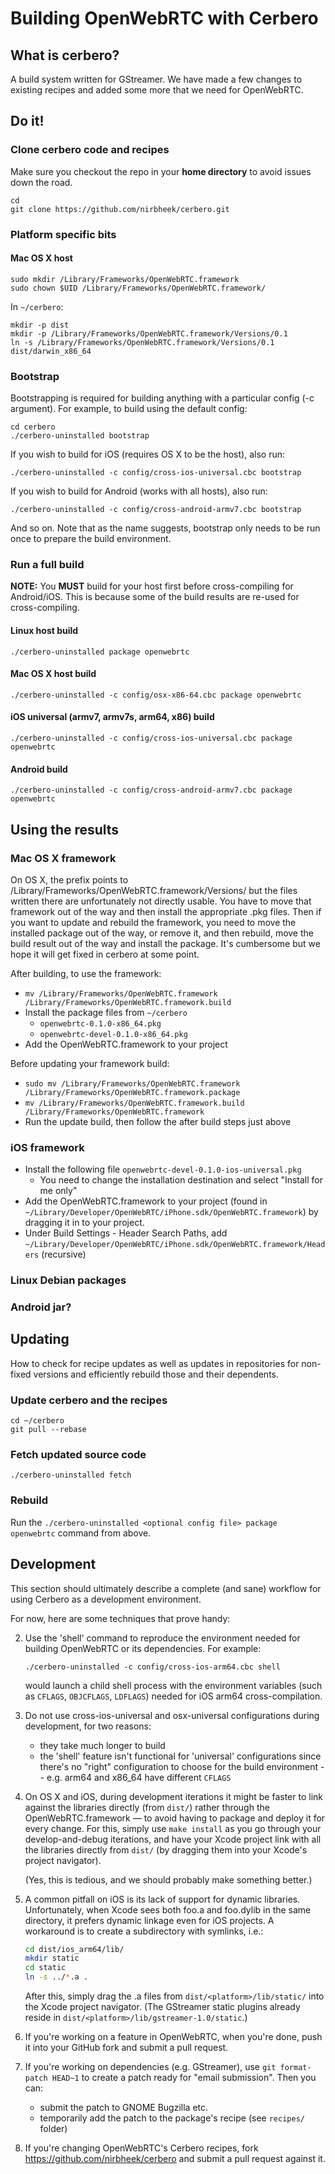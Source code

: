 # Building OpenWebRTC with Cerbero

## What is cerbero?

A build system written for GStreamer. We have made a few changes to existing recipes and added some more that we need for OpenWebRTC.

## Do it!

### Clone cerbero code and recipes
Make sure you checkout the repo in your **home directory** to avoid issues down the road.

    cd
    git clone https://github.com/nirbheek/cerbero.git

### Platform specific bits

#### Mac OS X host

    sudo mkdir /Library/Frameworks/OpenWebRTC.framework
    sudo chown $UID /Library/Frameworks/OpenWebRTC.framework/

In `~/cerbero`:

    mkdir -p dist
    mkdir -p /Library/Frameworks/OpenWebRTC.framework/Versions/0.1
    ln -s /Library/Frameworks/OpenWebRTC.framework/Versions/0.1 dist/darwin_x86_64

### Bootstrap

Bootstrapping is required for building anything with a particular config (-c argument). For example, to build using the default config:

    cd cerbero
    ./cerbero-uninstalled bootstrap

If you wish to build for iOS (requires OS X to be the host), also run:

    ./cerbero-uninstalled -c config/cross-ios-universal.cbc bootstrap

If you wish to build for Android (works with all hosts), also run:

    ./cerbero-uninstalled -c config/cross-android-armv7.cbc bootstrap

And so on. Note that as the name suggests, bootstrap only needs to be run once to prepare the build environment.

### Run a full build

**NOTE:** You **MUST** build for your host first before cross-compiling for Android/iOS. This is because some of the build results are re-used for cross-compiling.

#### Linux host build
    ./cerbero-uninstalled package openwebrtc

#### Mac OS X host build
    ./cerbero-uninstalled -c config/osx-x86-64.cbc package openwebrtc

#### iOS universal (armv7, armv7s, arm64, x86) build
    ./cerbero-uninstalled -c config/cross-ios-universal.cbc package openwebrtc

#### Android build
    ./cerbero-uninstalled -c config/cross-android-armv7.cbc package openwebrtc

## Using the results

### Mac OS X framework

On OS X, the prefix points to /Library/Frameworks/OpenWebRTC.framework/Versions/<version> but the files written there are unfortunately not directly usable. You have to move that framework out of the way and then install the appropriate .pkg files. Then if you want to update and rebuild the framework, you need to move the installed package out of the way, or remove it, and then rebuild, move the build result out of the way and install the package. It's cumbersome but we hope it will get fixed in cerbero at some point.

After building, to use the framework:
* `mv /Library/Frameworks/OpenWebRTC.framework /Library/Frameworks/OpenWebRTC.framework.build`
* Install the package files from `~/cerbero`
  * `openwebrtc-0.1.0-x86_64.pkg`
  * `openwebrtc-devel-0.1.0-x86_64.pkg`
* Add the OpenWebRTC.framework to your project

Before updating your framework build:
* `sudo mv /Library/Frameworks/OpenWebRTC.framework /Library/Frameworks/OpenWebRTC.framework.package`
* `mv /Library/Frameworks/OpenWebRTC.framework.build /Library/Frameworks/OpenWebRTC.framework`
* Run the update build, then follow the after build steps just above

### iOS framework
* Install the following file `openwebrtc-devel-0.1.0-ios-universal.pkg`
  * You need to change the installation destination and select "Install for me only"
* Add the OpenWebRTC.framework to your project (found in `~/Library/Developer/OpenWebRTC/iPhone.sdk/OpenWebRTC.framework`) by dragging it in to your project.
* Under Build Settings - Header Search Paths, add `~/Library/Developer/OpenWebRTC/iPhone.sdk/OpenWebRTC.framework/Headers` (recursive)

### Linux Debian packages

### Android jar?

## Updating

How to check for recipe updates as well as updates in repositories for non-fixed versions and efficiently rebuild those and their dependents.

### Update cerbero and the recipes

    cd ~/cerbero
    git pull --rebase

### Fetch updated source code
    ./cerbero-uninstalled fetch

### Rebuild

Run the `./cerbero-uninstalled <optional config file> package openwebrtc` command from above.

## Development

This section should ultimately describe a complete (and sane) workflow for using Cerbero as a development environment.

For now, here are some techniques that prove handy:

2. Use the 'shell' command to reproduce the environment needed for building OpenWebRTC or its dependencies. For example:

   `./cerbero-uninstalled -c config/cross-ios-arm64.cbc shell`

   would launch a child shell process with the environment variables (such as `CFLAGS`, `OBJCFLAGS`, `LDFLAGS`) needed for iOS arm64 cross-compilation.

1. Do not use cross-ios-universal and osx-universal configurations during development, for two reasons:
   - they take much longer to build
   - the 'shell' feature isn't functional for 'universal' configurations since there's no "right" configuration to choose for the build environment -- e.g. arm64 and x86_64 have different `CFLAGS`

3. On OS X and iOS, during development iterations it might be faster to link against the libraries directly (from `dist/`) rather through the OpenWebRTC.framework — to avoid having to package and deploy it for every change. For this, simply use `make install` as you go through your develop-and-debug iterations, and have your Xcode project link with all the libraries directly from `dist/` (by dragging them into your Xcode's project navigator).

   (Yes, this is tedious, and we should probably make something better.)

4. A common pitfall on iOS is its lack of support for dynamic libraries. Unfortunately, when Xcode sees both foo.a and foo.dylib in the same directory, it prefers dynamic linkage even for iOS projects. A workaround is to create a subdirectory with symlinks, i.e.:

    ````bash
    cd dist/ios_arm64/lib/
    mkdir static
    cd static
    ln -s ../*.a .
    ````
    
    After this, simply drag the .a files from `dist/<platform>/lib/static/` into the Xcode project navigator. (The GStreamer static plugins already reside in `dist/<platform>/lib/gstreamer-1.0/static`.)

5. If you're working on a feature in OpenWebRTC, when you're done, push it into your GitHub fork and submit a pull request.

6. If you're working on dependencies (e.g. GStreamer), use `git format-patch HEAD~1` to create a patch ready for "email submission". Then you can:
   - submit the patch to GNOME Bugzilla etc.
   - temporarily add the patch to the package's recipe (see `recipes/` folder)

7. If you're changing OpenWebRTC's Cerbero recipes, fork https://github.com/nirbheek/cerbero and submit a pull request against it.